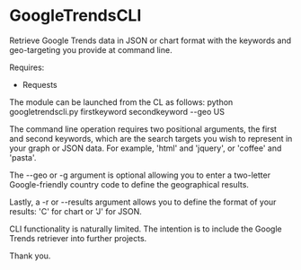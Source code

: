 # GoogleTrendsCLI
Retrieve Google Trends data in JSON or chart format with the keywords and geo-targeting you provide at command line.

Requires:
  - Requests

The module can be launched from the CL as follows:
  python googletrendscli.py firstkeyword secondkeyword --geo US

The command line operation requires two positional arguments, the first and second keywords, which are the search targets you wish to represent in your graph or JSON data. For example, 'html' and 'jquery', or 'coffee' and 'pasta'.

The --geo or -g argument is optional allowing you to enter a two-letter Google-friendly country code to define the geographical results.

Lastly, a -r or --results argument allows you to define the format of your results: 'C' for chart or 'J' for JSON.

CLI functionality is naturally limited. The intention is to include the Google Trends retriever into further projects.

Thank you.
